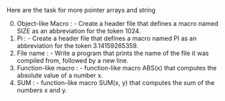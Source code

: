 Here are the task for more pointer arrays and string

0. Object-like Macro : - Create a header file that defines a macro named SIZE as an abbreviation for the token 1024.
1. Pi : - Create a header file that defines a macro named PI as an abbreviation for the token 3.14159265359.
2. File name : - Write a program that prints the name of the file it was compiled from, followed by a new line.
3. Function-like macro : - function-like macro ABS(x) that computes the absolute value of a number x.
4. SUM : -  function-like macro SUM(x, y) that computes the sum of the numbers x and y.

